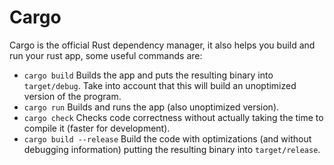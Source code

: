 # Cargo

Cargo is the official Rust dependency manager, it also helps you build and run your rust app, some useful commands are:

- `cargo build` Builds the app and puts the resulting binary into `target/debug`. Take into account that this will build an unoptimized version of the program.
- `cargo run` Builds and runs the app (also unoptimized version).
- `cargo check` Checks code correctness without actually taking the time to compile it (faster for development).
- `cargo build --release` Build the code with optimizations (and without debugging information) putting the resulting binary into `target/release`.
